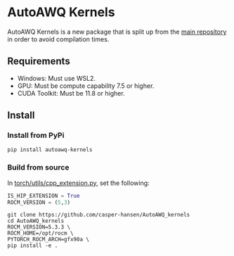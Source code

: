 # AutoAWQ Kernels

AutoAWQ Kernels is a new package that is split up from the [main repository](https://github.com/casper-hansen/AutoAWQ) in order to avoid compilation times.

## Requirements

- Windows: Must use WSL2.
- GPU: Must be compute capability 7.5 or higher.
- CUDA Toolkit: Must be 11.8 or higher.

## Install

### Install from PyPi

```
pip install autoawq-kernels
```

### Build from source
In [torch/utils/cpp_extension.py](https://github.com/pytorch/pytorch/blob/ad507789d12e3f757a43f35cd66e7aea6124140d/torch/utils/cpp_extension.py#L209), set the following:
```python
IS_HIP_EXTENSION = True
ROCM_VERSION = (5,3)
```

```
git clone https://github.com/casper-hansen/AutoAWQ_kernels
cd AutoAWQ_kernels
ROCM_VERSION=5.3.3 \
ROCM_HOME=/opt/rocm \
PYTORCH_ROCM_ARCH=gfx90a \
pip install -e .
```
